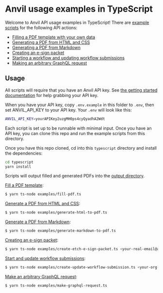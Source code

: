 # Anvil usage examples in TypeScript

Welcome to Anvil API usage examples in TypeScript! There are [example scripts](examples) for the following API actions:

* [Filling a PDF template with your own data](examples/fill-pdf.ts)
* [Generating a PDF from HTML and CSS](examples/generate-html-to-pdf.ts)
* [Generating a PDF from Markdown](examples/generate-markdown-to-pdf.ts)
* [Creating an e-sign packet](examples/create-etch-e-sign-packet.ts)
* [Starting a workflow and updating workflow submissions](examples/create-update-workflow-submission.ts)
* [Making an arbitrary GraphQL request](examples/make-graphql-request.ts)

## Usage

All scripts will require that you have an Anvil API key. See [the getting started documentation](https://www.useanvil.com/docs/api/getting-started) for help grabbing your API key.

When you have your API key, copy `.env.example` in this folder to `.env`, then set ANVIL_API_KEY to your API key. Your `.env` will look like this:

```sh
ANVIL_API_KEY=yourAPIKey2uzgMH0ps4cyQyadhA2Wdt
```

Each script is set up to be runnable with minimal input. Once you have an API key, you can clone this repo and run the example scripts from this directory.

Once you have this repo cloned, cd into this `typescript` directory and install the dependencies:

```sh
cd typescript
yarn install
```

Scripts will output filled and generated PDFs into the [output directory](output).

[Fill a PDF template](examples/fill-pdf.ts):

```sh
$ yarn ts-node examples/fill-pdf.ts
```

[Generate a PDF from HTML and CSS](examples/generate-html-to-pdf.ts):

```sh
$ yarn ts-node examples/generate-html-to-pdf.ts
```

[Generate a PDF from Markdown](examples/generate-markdown-to-pdf.ts):

```sh
$ yarn ts-node examples/generate-markdown-to-pdf.ts
```

[Creating an e-sign packet](examples/create-etch-e-sign-packet.ts):

```sh
$ yarn ts-node examples/create-etch-e-sign-packet.ts <your-real-email@address.com>
```

[Start and update workflow submissions](examples/create-update-workflow-submission.ts):

```sh
$ yarn ts-node examples/create-update-workflow-submission.ts <your-org-slug>
```

[Make an arbitrary GraphQL request](examples/make-graphql-request.ts):

```sh
$ yarn ts-node examples/make-graphql-request.ts
```
